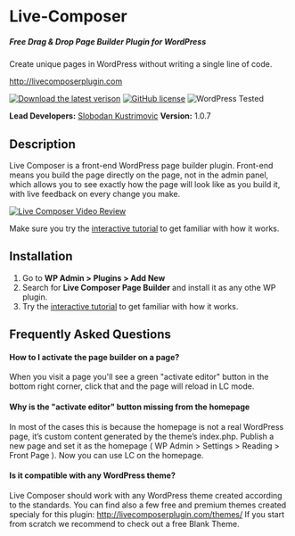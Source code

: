 # Live-Composer
##### Free Drag & Drop Page Builder Plugin for WordPress
Create unique pages in WordPress without writing a single line of code.

http://livecomposerplugin.com

[![Download the latest verison](https://img.shields.io/badge/Latest%20Version-Download-%234CC597.svg)](http://downloads.wordpress.org/plugin/live-composer-page-builder.latest-stable.zip) [![GitHub license](https://img.shields.io/badge/license-GPLv2-blue.svg)](https://raw.githubusercontent.com/livecomposer/Live-Composer/master/LICENSE) ![WordPress Tested](https://img.shields.io/badge/wordpress-plugin-green.svg)

**Lead Developers:** [Slobodan Kustrimovic](https://github.com/WPCanyon)
**Version:** 1.0.7

## Description

Live Composer is a front-end WordPress page builder plugin. Front-end means you build the page directly on the page, not in the admin panel, which allows you to see exactly how the page will look like as you build it, with live feedback on every change you make.

[![Live Composer Video Review](http://cl.ly/2K0g0D0w1K0o/lc-demo-video.png)](https://youtu.be/geY-qCoOggo)

Make sure you try the [interactive tutorial](http://livecomposerplugin.com/playground/tutorial-chapter-one/?dslc=active) to get familiar with how it works.

## Installation

1. Go to __WP Admin > Plugins > Add New__
2. Search for __Live Composer Page Builder__ and install it as any othe WP plugin.
3. Try the [interactive tutorial](http://livecomposerplugin.com/playground/tutorial-chapter-one/?dslc=active) to get familiar with how it works.

## Frequently Asked Questions

#### How to I activate the page builder on a page?
When you visit a page you'll see a green "activate editor" button in the bottom right corner, click that and the page will reload in LC mode.

#### Why is the "activate editor" button missing from the homepage
In most of the cases this is because the homepage is not a real WordPress page, it’s custom content generated by the theme’s index.php. Publish a new page and set it as the homepage ( WP Admin > Settings > Reading > Front Page ). Now you can use LC on the homepage.

#### Is it compatible with any WordPress theme?
Live Composer should work with any WordPress theme created according to the standards. You can find also a few free and premium themes created specialy for this plugin: http://livecomposerplugin.com/themes/ If you start from scratch we recommend to check out a free Blank Theme.